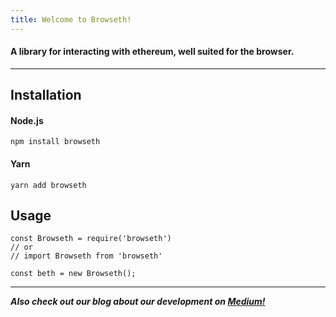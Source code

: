 ```yaml
---
title: Welcome to Browseth!
---
```


#### A library for interacting with ethereum, well suited for the browser.

<hr/>

## Installation

#### Node.js

`npm install browseth`

#### Yarn

`yarn add browseth`

## Usage

```
const Browseth = require('browseth')
// or
// import Browseth from 'browseth'

const beth = new Browseth();
```

<hr>

**_Also check out our blog about our development on
[Medium!](https://medium.com/buyethdomains/introducing-browseth-a-new-library-for-interacting-with-ethereum-795d18e7b87d)_**

<!--
Documentation may end up migrating over to NPM, and this site may be used mainly
as an overview of the "Big Picture" for why you'd want to use Browseth in your
ethereum app.

https://www.npmjs.com/package/browseth -->

<!-- ### Browseth vs. Web3 and Ethersjs -->
